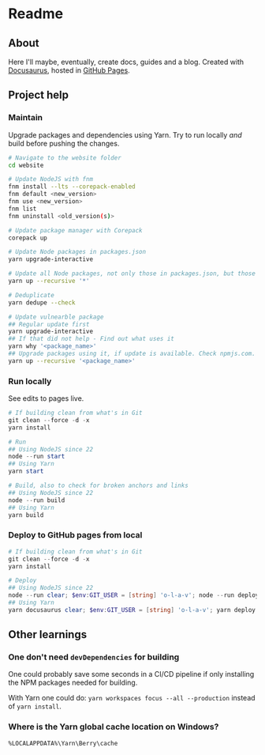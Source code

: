 # Readme

## About

Here I'll maybe, eventually, create docs, guides and a blog. Created with [Docusaurus](https://docusaurus.io/), hosted in [GitHub Pages](https://pages.github.com/).

## Project help

### Maintain

Upgrade packages and dependencies using Yarn. Try to run locally _and_ build before pushing the changes.

```bash
# Navigate to the website folder
cd website

# Update NodeJS with fnm
fnm install --lts --corepack-enabled
fnm default <new_version>
fnm use <new_version>
fnm list
fnm uninstall <old_version(s)>

# Update package manager with Corepack
corepack up

# Update Node packages in packages.json
yarn upgrade-interactive

# Update all Node packages, not only those in packages.json, but those in yarn.lock too
yarn up --recursive '*'

# Deduplicate
yarn dedupe --check

# Update vulnearble package
## Regular update first
yarn upgrade-interactive
## If that did not help - Find out what uses it
yarn why '<package_name>'
## Upgrade packages using it, if update is available. Check npmjs.com.
yarn up --recursive '<package_name>'
```

### Run locally

See edits to pages live.

```powershell
# If building clean from what's in Git
git clean --force -d -x
yarn install

# Run
## Using NodeJS since 22
node --run start
## Using Yarn
yarn start

# Build, also to check for broken anchors and links
## Using NodeJS since 22
node --run build
## Using Yarn
yarn build
```

### Deploy to GitHub pages from local

```powershell
# If building clean from what's in Git
git clean --force -d -x
yarn install

# Deploy
## Using NodeJS since 22
node --run clear; $env:GIT_USER = [string] 'o-l-a-v'; node --run deploy
## Using Yarn
yarn docusaurus clear; $env:GIT_USER = [string] 'o-l-a-v'; yarn deploy
```

## Other learnings

### One don't need `devDependencies` for building

One could probably save some seconds in a CI/CD pipeline if only installing the NPM packages needed for building.

With Yarn one could do: `yarn workspaces focus --all --production` instead of `yarn install`.

### Where is the Yarn global cache location on Windows?

`%LOCALAPPDATA%\Yarn\Berry\cache`
